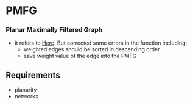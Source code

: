 # PMFG
### Planar Maximally Filtered Graph

* it refers to [Here](https://gmarti.gitlab.io/networks/2018/06/03/pmfg-algorithm.html). But corrected some errors in the function including:
    * weighted edges should be sorted in descending order
    * save weight value of the edge into the PMFG

## Requirements
* planarity 
* networkx


